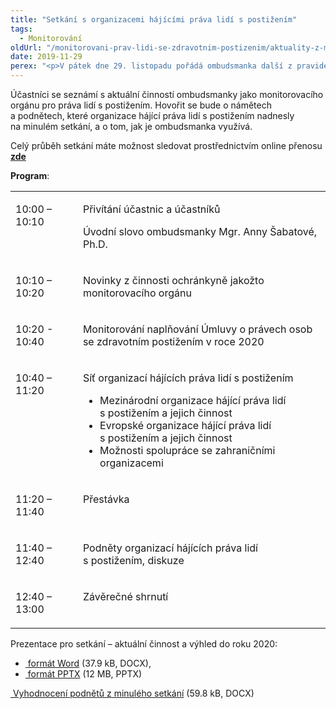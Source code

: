 ```yaml
---
title: "Setkání s organizacemi hájícími práva lidí s postižením"
tags:
  - Monitorování
oldUrl: "/monitorovani-prav-lidi-se-zdravotnim-postizenim/aktuality-z-monitorovani/aktuality-z-monitorovani-2019/setkani-s-organizacemi-hajicimi-prava-lidi-s-postizenim-1/"
date: 2019-11-29
perex: "<p>V pátek dne 29. listopadu pořádá ombudsmanka další z pravidelných setkání s organizacemi hájícími práva lidí s postižením.</p>"
---
```


<!-- imported from the old website -->

<p>Účastníci se seznámí s aktuální činností ombudsmanky jako monitorovacího orgánu pro práva lidí s postižením. Hovořit se bude o námětech a podnětech, které organizace hájící práva lidí s postižením nadnesly na minulém setkání, a o tom, jak je ombudsmanka využívá.</p> <p>Celý průběh setkání máte možnost sledovat prostřednictvím online přenosu <b><a href="http://ochrance.livebox.cz/beufEQy7x029yZl4Vmwrg.html" target="_blank">zde</a></b></p> <p><b>Program</b>:</p> <table border="0"> <tbody><tr> <td width="113" valign="top"> <p>10:00 – 10:10</p> </td> <td width="491" valign="top"> <p>Přivítání účastnic a účastníků</p> <p>Úvodní slovo ombudsmanky Mgr. Anny Šabatové, Ph.D.</p> </td> </tr> <tr> <td width="113" valign="top"> <p>10:10 – 10:20</p> </td> <td width="491" valign="top"> <p>Novinky z činnosti ochránkyně jakožto monitorovacího orgánu</p> </td> </tr> <tr> <td width="113" valign="top"> <p>10:20 - 10:40</p> </td> <td width="491" valign="top"> <p>Monitorování naplňování Úmluvy o právech osob se zdravotním postižením v roce 2020</p> </td> </tr> <tr> <td width="113" valign="top"> <p>10:40 – 11:20</p> </td> <td width="491" valign="top"> <p>Síť organizací hájících práva lidí s postižením</p><ul><li>Mezinárodní organizace hájící práva lidí s postižením a jejich činnost</li><li>Evropské organizace hájící práva lidí s postižením a jejich činnost</li><li>Možnosti spolupráce se zahraničními organizacemi  </li></ul> </td> </tr> <tr> <td width="113" valign="top"> <p>11:20 – 11:40</p> </td> <td width="491" valign="top"> <p>Přestávka</p> </td> </tr> <tr> <td width="113" valign="top"> <p>11:40 – 12:40</p> </td> <td width="491" valign="top"> <p>Podněty organizací hájících práva lidí s postižením, diskuze</p> </td> </tr> <tr> <td width="113" valign="top"> <p>12:40 – 13:00</p> </td> <td width="491" valign="top"> <p>Závěrečné shrnutí</p> </td> </tr> </tbody></table><p>Prezentace pro setkání – aktuální činnost a výhled do roku 2020:</p><ul><li><a title="Otevření do nového okna" href="/uploads-import/CRPD/DPO_29.11.2019/Prezentace-vyhodnoceni_a_vyhled.docx" target="_blank"><img alt="" src="https://www.ochrance.cz/typo3/ext/od_linkdesc/icons/universal.gif" class="od_linkdesc_icon" /> formát Word</a> (37.9 kB, DOCX), </li><li><a title="Otevření do nového okna" href="/uploads-import/CRPD/DPO_29.11.2019/Prezentace-vyhodnoceni_a_vyhled.pptx" target="_blank"><img alt="" src="https://www.ochrance.cz/typo3/ext/od_linkdesc/icons/universal.gif" class="od_linkdesc_icon" /> formát PPTX</a> (12 MB, PPTX)</li></ul><p><a title="Otevření do nového okna" href="/uploads-import/CRPD/DPO_29.11.2019/Vyhodnoceni_podnetu.docx" target="_blank"><img alt="" src="https://www.ochrance.cz/typo3/ext/od_linkdesc/icons/universal.gif" class="od_linkdesc_icon" /> Vyhodnocení podnětů z minulého setkání</a> (59.8 kB, DOCX)<br /> </p>
